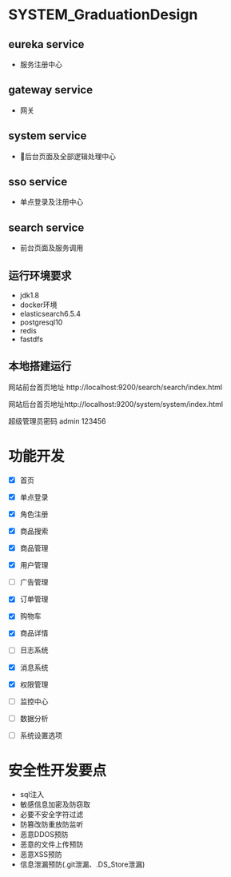 # SYSTEM_GraduationDesign
## eureka service
- 服务注册中心
## gateway service

- 网关

## system service

- 后台页面及全部逻辑处理中心

## sso service

- 单点登录及注册中心

## search service

- 前台页面及服务调用



## 运行环境要求

- jdk1.8
- docker环境
- elasticsearch6.5.4
- postgresql10
- redis
- fastdfs



## 本地搭建运行

网站前台首页地址 http://localhost:9200/search/search/index.html

网站后台首页地址http://localhost:9200/system/system/index.html

超级管理员密码 admin 123456







# 功能开发

- [x] 首页

- [x] 单点登录
- [x] 角色注册
- [x] 商品搜索

- [x] 商品管理

- [x] 用户管理

- [ ] 广告管理

- [x] 订单管理

- [x] 购物车

- [x] 商品详情
- [ ] 日志系统
- [x] 消息系统
- [x] 权限管理
- [ ] 监控中心
- [ ] 数据分析
- [ ] 系统设置选项

# 安全性开发要点

- sql注入
- 敏感信息加密及防窃取
- 必要不安全字符过滤
- 防篡改防重放防监听
- 恶意DDOS预防
- 恶意的文件上传预防
- 恶意XSS预防
- 信息泄漏预防(.git泄漏、.DS_Store泄漏)


